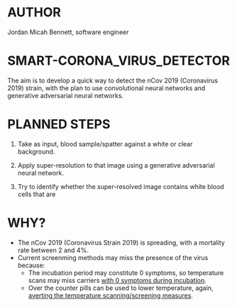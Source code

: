 # AUTHOR
Jordan Micah Bennett, software engineer

# SMART-CORONA_VIRUS_DETECTOR
The aim is to develop a quick way to detect the nCov 2019 (Coronavirus 2019) strain, with the plan to use convolutional neural networks and generative adversarial neural networks.

# PLANNED STEPS

1. Take as input, blood sample/spatter against a white or clear background.

2. Apply super-resolution to that image using a generative adversarial neural network.

3. Try to identify whether the super-resolved image contains white blood cells that are 


# WHY?

* The nCov 2019 (Coronavirus Strain 2019) is spreading, with a mortality rate between 2 and 4%. 
* Current screenming methods may miss the presence of the virus because:
    * The incubation period may constitute 0 symptoms, so temperature scans may miss carriers [with 0 symptoms during incubation](https://www.japantimes.co.jp/news/2020/01/26/asia-pacific/science-health-asia-pacific/fever-china-virus-detection-harder/).
    * Over the counter pills can be used to lower temperature, again, [averting the temperature scanning/screening measures](https://www.dailymail.co.uk/health/article-7924801/Chinese-woman-bragged-cheating-airport-coronavirus-screenings-tracked-France.html).

